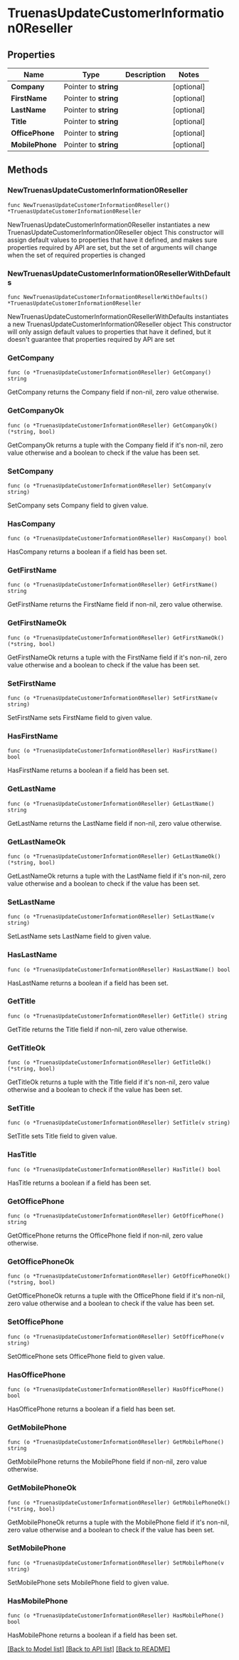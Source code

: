 # TruenasUpdateCustomerInformation0Reseller

## Properties

Name | Type | Description | Notes
------------ | ------------- | ------------- | -------------
**Company** | Pointer to **string** |  | [optional] 
**FirstName** | Pointer to **string** |  | [optional] 
**LastName** | Pointer to **string** |  | [optional] 
**Title** | Pointer to **string** |  | [optional] 
**OfficePhone** | Pointer to **string** |  | [optional] 
**MobilePhone** | Pointer to **string** |  | [optional] 

## Methods

### NewTruenasUpdateCustomerInformation0Reseller

`func NewTruenasUpdateCustomerInformation0Reseller() *TruenasUpdateCustomerInformation0Reseller`

NewTruenasUpdateCustomerInformation0Reseller instantiates a new TruenasUpdateCustomerInformation0Reseller object
This constructor will assign default values to properties that have it defined,
and makes sure properties required by API are set, but the set of arguments
will change when the set of required properties is changed

### NewTruenasUpdateCustomerInformation0ResellerWithDefaults

`func NewTruenasUpdateCustomerInformation0ResellerWithDefaults() *TruenasUpdateCustomerInformation0Reseller`

NewTruenasUpdateCustomerInformation0ResellerWithDefaults instantiates a new TruenasUpdateCustomerInformation0Reseller object
This constructor will only assign default values to properties that have it defined,
but it doesn't guarantee that properties required by API are set

### GetCompany

`func (o *TruenasUpdateCustomerInformation0Reseller) GetCompany() string`

GetCompany returns the Company field if non-nil, zero value otherwise.

### GetCompanyOk

`func (o *TruenasUpdateCustomerInformation0Reseller) GetCompanyOk() (*string, bool)`

GetCompanyOk returns a tuple with the Company field if it's non-nil, zero value otherwise
and a boolean to check if the value has been set.

### SetCompany

`func (o *TruenasUpdateCustomerInformation0Reseller) SetCompany(v string)`

SetCompany sets Company field to given value.

### HasCompany

`func (o *TruenasUpdateCustomerInformation0Reseller) HasCompany() bool`

HasCompany returns a boolean if a field has been set.

### GetFirstName

`func (o *TruenasUpdateCustomerInformation0Reseller) GetFirstName() string`

GetFirstName returns the FirstName field if non-nil, zero value otherwise.

### GetFirstNameOk

`func (o *TruenasUpdateCustomerInformation0Reseller) GetFirstNameOk() (*string, bool)`

GetFirstNameOk returns a tuple with the FirstName field if it's non-nil, zero value otherwise
and a boolean to check if the value has been set.

### SetFirstName

`func (o *TruenasUpdateCustomerInformation0Reseller) SetFirstName(v string)`

SetFirstName sets FirstName field to given value.

### HasFirstName

`func (o *TruenasUpdateCustomerInformation0Reseller) HasFirstName() bool`

HasFirstName returns a boolean if a field has been set.

### GetLastName

`func (o *TruenasUpdateCustomerInformation0Reseller) GetLastName() string`

GetLastName returns the LastName field if non-nil, zero value otherwise.

### GetLastNameOk

`func (o *TruenasUpdateCustomerInformation0Reseller) GetLastNameOk() (*string, bool)`

GetLastNameOk returns a tuple with the LastName field if it's non-nil, zero value otherwise
and a boolean to check if the value has been set.

### SetLastName

`func (o *TruenasUpdateCustomerInformation0Reseller) SetLastName(v string)`

SetLastName sets LastName field to given value.

### HasLastName

`func (o *TruenasUpdateCustomerInformation0Reseller) HasLastName() bool`

HasLastName returns a boolean if a field has been set.

### GetTitle

`func (o *TruenasUpdateCustomerInformation0Reseller) GetTitle() string`

GetTitle returns the Title field if non-nil, zero value otherwise.

### GetTitleOk

`func (o *TruenasUpdateCustomerInformation0Reseller) GetTitleOk() (*string, bool)`

GetTitleOk returns a tuple with the Title field if it's non-nil, zero value otherwise
and a boolean to check if the value has been set.

### SetTitle

`func (o *TruenasUpdateCustomerInformation0Reseller) SetTitle(v string)`

SetTitle sets Title field to given value.

### HasTitle

`func (o *TruenasUpdateCustomerInformation0Reseller) HasTitle() bool`

HasTitle returns a boolean if a field has been set.

### GetOfficePhone

`func (o *TruenasUpdateCustomerInformation0Reseller) GetOfficePhone() string`

GetOfficePhone returns the OfficePhone field if non-nil, zero value otherwise.

### GetOfficePhoneOk

`func (o *TruenasUpdateCustomerInformation0Reseller) GetOfficePhoneOk() (*string, bool)`

GetOfficePhoneOk returns a tuple with the OfficePhone field if it's non-nil, zero value otherwise
and a boolean to check if the value has been set.

### SetOfficePhone

`func (o *TruenasUpdateCustomerInformation0Reseller) SetOfficePhone(v string)`

SetOfficePhone sets OfficePhone field to given value.

### HasOfficePhone

`func (o *TruenasUpdateCustomerInformation0Reseller) HasOfficePhone() bool`

HasOfficePhone returns a boolean if a field has been set.

### GetMobilePhone

`func (o *TruenasUpdateCustomerInformation0Reseller) GetMobilePhone() string`

GetMobilePhone returns the MobilePhone field if non-nil, zero value otherwise.

### GetMobilePhoneOk

`func (o *TruenasUpdateCustomerInformation0Reseller) GetMobilePhoneOk() (*string, bool)`

GetMobilePhoneOk returns a tuple with the MobilePhone field if it's non-nil, zero value otherwise
and a boolean to check if the value has been set.

### SetMobilePhone

`func (o *TruenasUpdateCustomerInformation0Reseller) SetMobilePhone(v string)`

SetMobilePhone sets MobilePhone field to given value.

### HasMobilePhone

`func (o *TruenasUpdateCustomerInformation0Reseller) HasMobilePhone() bool`

HasMobilePhone returns a boolean if a field has been set.


[[Back to Model list]](../README.md#documentation-for-models) [[Back to API list]](../README.md#documentation-for-api-endpoints) [[Back to README]](../README.md)


